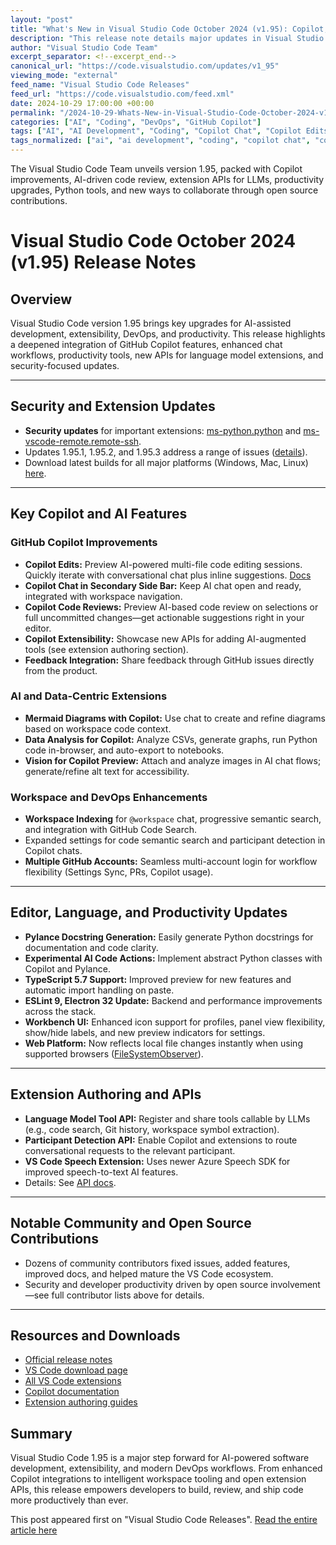 ```yaml
---
layout: "post"
title: "What's New in Visual Studio Code October 2024 (v1.95): Copilot, Extensions & Productivity"
description: "This release note details major updates in Visual Studio Code 1.95, including extensive improvements and experimental features for GitHub Copilot, AI-powered development tools, extensibility APIs, chat features, Python and TypeScript enhancements, and security updates for key extensions. Learn about new collaborative tools, Copilot-powered reviews and edits, extension authoring APIs for LLMs, workspace indexing, and contributions from the open source community. Discover how these advancements can boost your development workflow with AI and modern cloud tools."
author: "Visual Studio Code Team"
excerpt_separator: <!--excerpt_end-->
canonical_url: "https://code.visualstudio.com/updates/v1_95"
viewing_mode: "external"
feed_name: "Visual Studio Code Releases"
feed_url: "https://code.visualstudio.com/feed.xml"
date: 2024-10-29 17:00:00 +00:00
permalink: "/2024-10-29-Whats-New-in-Visual-Studio-Code-October-2024-v195-Copilot-Extensions-and-Productivity.html"
categories: ["AI", "Coding", "DevOps", "GitHub Copilot"]
tags: ["AI", "AI Development", "Coding", "Copilot Chat", "Copilot Edits", "Copilot Extensions", "Data Analysis", "DevOps", "Electron 32", "ESLint 9", "GitHub Copilot", "Mermaid Diagrams", "News", "Open Source", "Pull Requests", "Pylance", "Python", "Semantic Search", "TypeScript 5.7", "V1.95", "VS Code", "VS Code Extensions", "Workspace Indexing"]
tags_normalized: ["ai", "ai development", "coding", "copilot chat", "copilot edits", "copilot extensions", "data analysis", "devops", "electron 32", "eslint 9", "github copilot", "mermaid diagrams", "news", "open source", "pull requests", "pylance", "python", "semantic search", "typescript 5dot7", "v1dot95", "vs code", "vs code extensions", "workspace indexing"]
---
```


The Visual Studio Code Team unveils version 1.95, packed with Copilot improvements, AI-driven code review, extension APIs for LLMs, productivity upgrades, Python tools, and new ways to collaborate through open source contributions.<!--excerpt_end-->

# Visual Studio Code October 2024 (v1.95) Release Notes

## Overview

Visual Studio Code version 1.95 brings key upgrades for AI-assisted development, extensibility, DevOps, and productivity. This release highlights a deepened integration of GitHub Copilot features, enhanced chat workflows, productivity tools, new APIs for language model extensions, and security-focused updates.

---

## Security and Extension Updates

- **Security updates** for important extensions: [ms-python.python](https://marketplace.visualstudio.com/items?itemName=ms-python.python) and [ms-vscode-remote.remote-ssh](https://marketplace.visualstudio.com/items?itemName=ms-vscode-remote.remote-ssh).
- Updates 1.95.1, 1.95.2, and 1.95.3 address a range of issues ([details](https://github.com/microsoft/vscode/issues?q=is%3Aissue+milestone%3A%22October+2024+Recovery+1%22+is%3Aclosed)).
- Download latest builds for all major platforms (Windows, Mac, Linux) [here](https://code.visualstudio.com/updates).

---

## Key Copilot and AI Features

### GitHub Copilot Improvements

- **Copilot Edits:** Preview AI-powered multi-file code editing sessions. Quickly iterate with conversational chat plus inline suggestions. [Docs](https://code.visualstudio.com/docs/copilot/chat/copilot-edits)
- **Copilot Chat in Secondary Side Bar:** Keep AI chat open and ready, integrated with workspace navigation.
- **Copilot Code Reviews:** Preview AI-based code review on selections or full uncommitted changes—get actionable suggestions right in your editor.
- **Copilot Extensibility:** Showcase new APIs for adding AI-augmented tools (see extension authoring section).
- **Feedback Integration:** Share feedback through GitHub issues directly from the product.

### AI and Data-Centric Extensions

- **Mermaid Diagrams with Copilot:** Use chat to create and refine diagrams based on workspace code context.
- **Data Analysis for Copilot:** Analyze CSVs, generate graphs, run Python code in-browser, and auto-export to notebooks.
- **Vision for Copilot Preview:** Attach and analyze images in AI chat flows; generate/refine alt text for accessibility.

### Workspace and DevOps Enhancements

- **Workspace Indexing** for `@workspace` chat, progressive semantic search, and integration with GitHub Code Search.
- Expanded settings for code semantic search and participant detection in Copilot chats.
- **Multiple GitHub Accounts:** Seamless multi-account login for workflow flexibility (Settings Sync, PRs, Copilot usage).

---

## Editor, Language, and Productivity Updates

- **Pylance Docstring Generation:** Easily generate Python docstrings for documentation and code clarity.
- **Experimental AI Code Actions:** Implement abstract Python classes with Copilot and Pylance.
- **TypeScript 5.7 Support:** Improved preview for new features and automatic import handling on paste.
- **ESLint 9, Electron 32 Update:** Backend and performance improvements across the stack.
- **Workbench UI:** Enhanced icon support for profiles, panel view flexibility, show/hide labels, and new preview indicators for settings.
- **Web Platform:** Now reflects local file changes instantly when using supported browsers ([FileSystemObserver](https://chromestatus.com/feature/4622243656630272)).

---

## Extension Authoring and APIs

- **Language Model Tool API:** Register and share tools callable by LLMs (e.g., code search, Git history, workspace symbol extraction).
- **Participant Detection API:** Enable Copilot and extensions to route conversational requests to the relevant participant.
- **VS Code Speech Extension:** Uses newer Azure Speech SDK for improved speech-to-text AI features.
- Details: See [API docs](https://code.visualstudio.com/api/references/vscode-api).

---

## Notable Community and Open Source Contributions

- Dozens of community contributors fixed issues, added features, improved docs, and helped mature the VS Code ecosystem.
- Security and developer productivity driven by open source involvement—see full contributor lists above for details.

---

## Resources and Downloads

- [Official release notes](https://code.visualstudio.com/updates/v1_95)
- [VS Code download page](https://code.visualstudio.com/Download)
- [All VS Code extensions](https://marketplace.visualstudio.com/vscode)
- [Copilot documentation](https://code.visualstudio.com/docs/copilot/)
- [Extension authoring guides](https://code.visualstudio.com/api)

## Summary

Visual Studio Code 1.95 is a major step forward for AI-powered software development, extensibility, and modern DevOps workflows. From enhanced Copilot integrations to intelligent workspace tooling and open extension APIs, this release empowers developers to build, review, and ship code more productively than ever.

This post appeared first on "Visual Studio Code Releases". [Read the entire article here](https://code.visualstudio.com/updates/v1_95)

